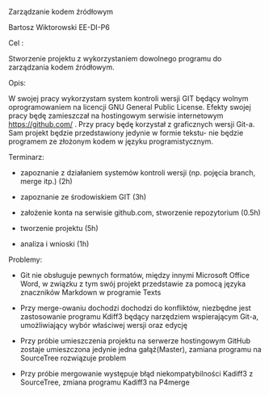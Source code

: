 Zarządzanie kodem źródłowym



Bartosz Wiktorowski EE-DI-P6



Cel :

Stworzenie projektu z wykorzystaniem dowolnego programu do zarządzania kodem
źródłowym.

Opis:

W swojej pracy wykorzystam system kontroli wersji GIT będący wolnym
oprogramowaniem na licencji GNU General Public License. Efekty swojej pracy będę
zamieszczał  na hostingowym serwisie internetowym  https://github.com/ . Przy
pracy będę korzystał z graficznych wersji Git-a. Sam projekt będzie
przedstawiony jedynie w formie tekstu- nie będzie programem ze złożonym kodem w
języku programistycznym.



Terminarz:

-   zapoznanie z działaniem systemów kontroli wersji (np. pojęcia branch, merge
    itp.) (2h)

-   zapoznanie ze środowiskiem GIT (3h)

-   założenie konta na serwisie github.com, stworzenie repozytorium (0.5h)

-   tworzenie projektu (5h)

-   analiza i wnioski (1h)



Problemy:

-   Git nie obsługuje pewnych formatów, między innymi Microsoft Office Word, w
    związku z tym swój projekt przedstawie za pomocą języka znaczników Markdown
    w programie Texts

-   Przy merge-owaniu dochodzi dochodzi do konfliktów, niezbędne jest
    zastosowanie programu Kdiff3 będący narzędziem wspierającym Git-a,
    umożliwiający wybór właściwej wersji oraz edycję

-   Przy próbie umieszczenia projektu na serwerze hostingowym GitHub zostaje
    umieszczona jedynie jedna gałąź(Master), zamiana programu na SourceTree
    rozwiązuje problem

-   Przy próbie mergowanie występuje błąd niekompatybilności Kadiff3 z
    SourceTree, zmiana programu Kadiff3 na P4merge
